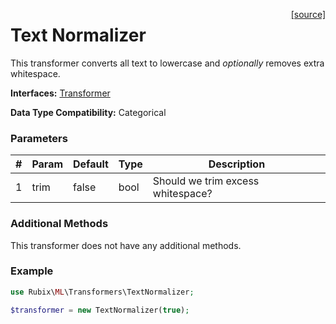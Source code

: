 <span style="float:right;"><a href="https://github.com/RubixML/RubixML/blob/master/src/Transformers/TextNormalizer.php">[source]</a></span>

# Text Normalizer
This transformer converts all text to lowercase and *optionally* removes extra whitespace.

**Interfaces:** [Transformer](api.md#transformer)

**Data Type Compatibility:** Categorical

### Parameters
| # | Param | Default | Type | Description |
|---|---|---|---|---|
| 1 | trim | false | bool | Should we trim excess whitespace? |

### Additional Methods
This transformer does not have any additional methods.

### Example
```php
use Rubix\ML\Transformers\TextNormalizer;

$transformer = new TextNormalizer(true);
```
